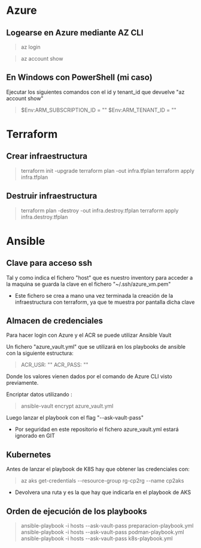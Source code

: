 # Azure

## Logearse en Azure mediante AZ CLI

>az login

>az account show

## En Windows con PowerShell (mi caso)

Ejecutar los siguientes comandos con el id y tenant_id que devuelve "az account show"

> $Env:ARM_SUBSCRIPTION_ID = ""
> $Env:ARM_TENANT_ID = ""


# Terraform

## Crear infraestructura

> terraform init -upgrade
> terraform plan -out infra.tfplan
> terraform apply infra.tfplan


## Destruir infraestructura

> terraform plan -destroy -out infra.destroy.tfplan
> terraform apply infra.destroy.tfplan


# Ansible

## Clave para acceso ssh

Tal y como indica el fichero "host" que es nuestro inventory para acceder a la maquina se guarda la clave en el fichero "~/.ssh/azure_vm.pem"

* Este fichero se crea a mano una vez terminada la creación de la infraestructura con terraform, ya que te muestra por pantalla dicha clave


## Almacen de credenciales

Para hacer login con Azure y el ACR se puede utilizar Ansible Vault

Un fichero "azure_vault.yml" que se utilizará en los playbooks de ansible con la siguiente estructura:

> ACR_USR: ""
> ACR_PASS: ""

Donde los valores vienen dados por el comando de Azure CLI visto previamente.

Encriptar datos utilizando :
> ansible-vault encrypt azure_vault.yml

Luego lanzar el playbook con el flag "--ask-vault-pass"


* Por seguridad en este repositorio el fichero azure_vault.yml estará ignorado en GIT

## Kubernetes
Antes de lanzar el playbook de K8S hay que obtener las credenciales con:

> az aks get-credentials --resource-group rg-cp2rg --name cp2aks

* Devolvera una ruta y es la que hay que indicarla en el playbook de AKS

## Orden de ejecución de los playbooks

> ansible-playbook -i hosts --ask-vault-pass preparacion-playbook.yml
> ansible-playbook -i hosts --ask-vault-pass podman-playbook.yml
> ansible-playbook -i hosts --ask-vault-pass k8s-playbook.yml